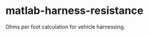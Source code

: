 matlab-harness-resistance
=========================

Ohms per foot calculation for vehicle harnessing.
